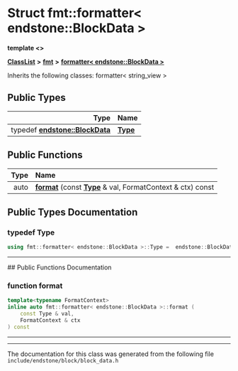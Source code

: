 

# Struct fmt::formatter&lt; endstone::BlockData &gt;

**template &lt;&gt;**



[**ClassList**](annotated.md) **>** [**fmt**](namespacefmt.md) **>** [**formatter&lt; endstone::BlockData &gt;**](structfmt_1_1formatter_3_01endstone_1_1BlockData_01_4.md)








Inherits the following classes: formatter< string_view >














## Public Types

| Type | Name |
| ---: | :--- |
| typedef [**endstone::BlockData**](classendstone_1_1BlockData.md) | [**Type**](#typedef-type)  <br> |




















## Public Functions

| Type | Name |
| ---: | :--- |
|  auto | [**format**](#function-format) (const [**Type**](classendstone_1_1BlockData.md) & val, FormatContext & ctx) const<br> |




























## Public Types Documentation




### typedef Type 

```C++
using fmt::formatter< endstone::BlockData >::Type =  endstone::BlockData;
```




<hr>
## Public Functions Documentation




### function format 

```C++
template<typename FormatContext>
inline auto fmt::formatter< endstone::BlockData >::format (
    const Type & val,
    FormatContext & ctx
) const
```




<hr>

------------------------------
The documentation for this class was generated from the following file `include/endstone/block/block_data.h`

